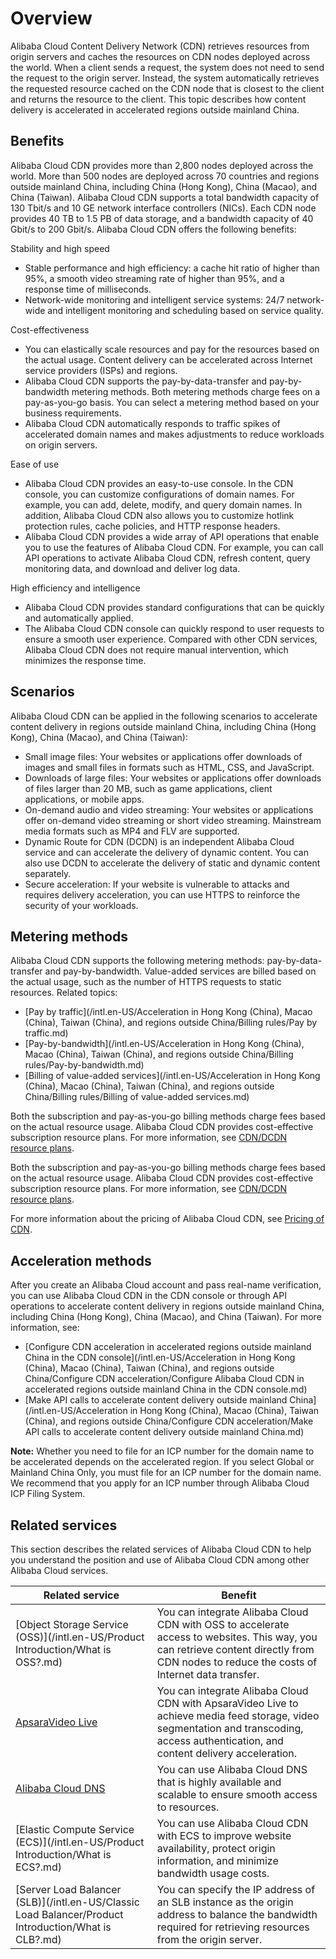 # Overview

Alibaba Cloud Content Delivery Network \(CDN\) retrieves resources from origin servers and caches the resources on CDN nodes deployed across the world. When a client sends a request, the system does not need to send the request to the origin server. Instead, the system automatically retrieves the requested resource cached on the CDN node that is closest to the client and returns the resource to the client. This topic describes how content delivery is accelerated in accelerated regions outside mainland China.

## Benefits

Alibaba Cloud CDN provides more than 2,800 nodes deployed across the world. More than 500 nodes are deployed across 70 countries and regions outside mainland China, including China \(Hong Kong\), China \(Macao\), and China \(Taiwan\). Alibaba Cloud CDN supports a total bandwidth capacity of 130 Tbit/s and 10 GE network interface controllers \(NICs\). Each CDN node provides 40 TB to 1.5 PB of data storage, and a bandwidth capacity of 40 Gbit/s to 200 Gbit/s. Alibaba Cloud CDN offers the following benefits:

Stability and high speed

-   Stable performance and high efficiency: a cache hit ratio of higher than 95%, a smooth video streaming rate of higher than 95%, and a response time of milliseconds.
-   Network-wide monitoring and intelligent service systems: 24/7 network-wide and intelligent monitoring and scheduling based on service quality.

Cost-effectiveness

-   You can elastically scale resources and pay for the resources based on the actual usage. Content delivery can be accelerated across Internet service providers \(ISPs\) and regions.
-   Alibaba Cloud CDN supports the pay-by-data-transfer and pay-by-bandwidth metering methods. Both metering methods charge fees on a pay-as-you-go basis. You can select a metering method based on your business requirements.
-   Alibaba Cloud CDN automatically responds to traffic spikes of accelerated domain names and makes adjustments to reduce workloads on origin servers.

Ease of use

-   Alibaba Cloud CDN provides an easy-to-use console. In the CDN console, you can customize configurations of domain names. For example, you can add, delete, modify, and query domain names. In addition, Alibaba Cloud CDN also allows you to customize hotlink protection rules, cache policies, and HTTP response headers.
-   Alibaba Cloud CDN provides a wide array of API operations that enable you to use the features of Alibaba Cloud CDN. For example, you can call API operations to activate Alibaba Cloud CDN, refresh content, query monitoring data, and download and deliver log data.

High efficiency and intelligence

-   Alibaba Cloud CDN provides standard configurations that can be quickly and automatically applied.
-   The Alibaba Cloud CDN console can quickly respond to user requests to ensure a smooth user experience. Compared with other CDN services, Alibaba Cloud CDN does not require manual intervention, which minimizes the response time.

## Scenarios

Alibaba Cloud CDN can be applied in the following scenarios to accelerate content delivery in regions outside mainland China, including China \(Hong Kong\), China \(Macao\), and China \(Taiwan\):

-   Small image files: Your websites or applications offer downloads of images and small files in formats such as HTML, CSS, and JavaScript.
-   Downloads of large files: Your websites or applications offer downloads of files larger than 20 MB, such as game applications, client applications, or mobile apps.
-   On-demand audio and video streaming: Your websites or applications offer on-demand video streaming or short video streaming. Mainstream media formats such as MP4 and FLV are supported.
-   Dynamic Route for CDN \(DCDN\) is an independent Alibaba Cloud service and can accelerate the delivery of dynamic content. You can also use DCDN to accelerate the delivery of static and dynamic content separately.
-   Secure acceleration: If your website is vulnerable to attacks and requires delivery acceleration, you can use HTTPS to reinforce the security of your workloads.

## Metering methods

Alibaba Cloud CDN supports the following metering methods: pay-by-data-transfer and pay-by-bandwidth. Value-added services are billed based on the actual usage, such as the number of HTTPS requests to static resources. Related topics:

-   [Pay by traffic](/intl.en-US/Acceleration in Hong Kong (China), Macao (China), Taiwan (China), and regions outside China/Billing rules/Pay by traffic.md)
-   [Pay-by-bandwidth](/intl.en-US/Acceleration in Hong Kong (China), Macao (China), Taiwan (China), and regions outside China/Billing rules/Pay-by-bandwidth.md)
-   [Billing of value-added services](/intl.en-US/Acceleration in Hong Kong (China), Macao (China), Taiwan (China), and regions outside China/Billing rules/Billing of value-added services.md)

Both the subscription and pay-as-you-go billing methods charge fees based on the actual resource usage. Alibaba Cloud CDN provides cost-effective subscription resource plans. For more information, see [CDN/DCDN resource plans](https://common-buy.aliyun.com/?commodityCode=dcdnpaybag#/buy).

Both the subscription and pay-as-you-go billing methods charge fees based on the actual resource usage. Alibaba Cloud CDN provides cost-effective subscription resource plans. For more information, see [CDN/DCDN resource plans](https://common-buy-intl.aliyun.com/?commodityCode=%20cdn_bag_intl#/buy).

For more information about the pricing of Alibaba Cloud CDN, see [Pricing of CDN](https://www.alibabacloud.com/zh/product/cdn/pricing).

## Acceleration methods

After you create an Alibaba Cloud account and pass real-name verification, you can use Alibaba Cloud CDN in the CDN console or through API operations to accelerate content delivery in regions outside mainland China, including China \(Hong Kong\), China \(Macao\), and China \(Taiwan\). For more information, see:

-   [Configure CDN acceleration in accelerated regions outside mainland China in the CDN console](/intl.en-US/Acceleration in Hong Kong (China), Macao (China), Taiwan (China), and regions outside China/Configure CDN acceleration/Configure Alibaba Cloud CDN in accelerated regions outside mainland China in the CDN
         console.md)
-   [Make API calls to accelerate content delivery outside mainland China](/intl.en-US/Acceleration in Hong Kong (China), Macao (China), Taiwan (China), and regions outside China/Configure CDN acceleration/Make API calls to accelerate content delivery outside mainland China.md)

**Note:** Whether you need to file for an ICP number for the domain name to be accelerated depends on the accelerated region. If you select Global or Mainland China Only, you must file for an ICP number for the domain name. We recommend that you apply for an ICP number through Alibaba Cloud ICP Filing System.

## Related services

This section describes the related services of Alibaba Cloud CDN to help you understand the position and use of Alibaba Cloud CDN among other Alibaba Cloud services.

|Related service|Benefit|
|---------------|-------|
|[Object Storage Service \(OSS\)](/intl.en-US/Product Introduction/What is OSS?.md)|You can integrate Alibaba Cloud CDN with OSS to accelerate access to websites. This way, you can retrieve content directly from CDN nodes to reduce the costs of Internet data transfer.|
|[ApsaraVideo Live](https://www.alibabacloud.com/help/product/29949.htm)|You can integrate Alibaba Cloud CDN with ApsaraVideo Live to achieve media feed storage, video segmentation and transcoding, access authentication, and content delivery acceleration.|
|[Alibaba Cloud DNS](https://www.alibabacloud.com/help/product/29697.htm)|You can use Alibaba Cloud DNS that is highly available and scalable to ensure smooth access to resources.|
|[Elastic Compute Service \(ECS\)](/intl.en-US/Product Introduction/What is ECS?.md)|You can use Alibaba Cloud CDN with ECS to improve website availability, protect origin information, and minimize bandwidth usage costs.|
|[Server Load Balancer \(SLB\)](/intl.en-US/Classic Load Balancer/Product Introduction/What is CLB?.md)|You can specify the IP address of an SLB instance as the origin address to balance the bandwidth required for retrieving resources from the origin server.|

